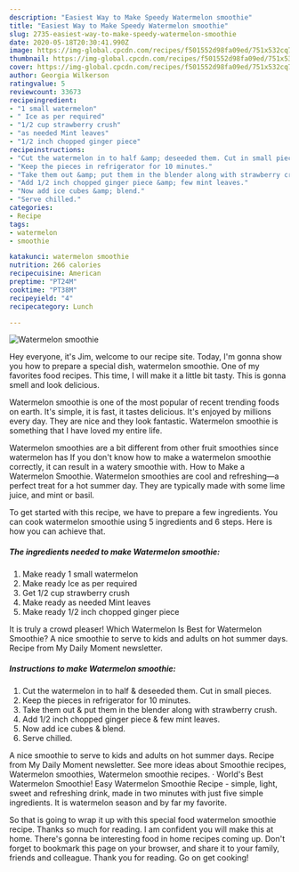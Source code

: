 ```yaml
---
description: "Easiest Way to Make Speedy Watermelon smoothie"
title: "Easiest Way to Make Speedy Watermelon smoothie"
slug: 2735-easiest-way-to-make-speedy-watermelon-smoothie
date: 2020-05-18T20:30:41.990Z
image: https://img-global.cpcdn.com/recipes/f501552d98fa09ed/751x532cq70/watermelon-smoothie-recipe-main-photo.jpg
thumbnail: https://img-global.cpcdn.com/recipes/f501552d98fa09ed/751x532cq70/watermelon-smoothie-recipe-main-photo.jpg
cover: https://img-global.cpcdn.com/recipes/f501552d98fa09ed/751x532cq70/watermelon-smoothie-recipe-main-photo.jpg
author: Georgia Wilkerson
ratingvalue: 5
reviewcount: 33673
recipeingredient:
- "1 small watermelon"
- " Ice as per required"
- "1/2 cup strawberry crush"
- "as needed Mint leaves"
- "1/2 inch chopped ginger piece"
recipeinstructions:
- "Cut the watermelon in to half &amp; deseeded them. Cut in small pieces."
- "Keep the pieces in refrigerator for 10 minutes."
- "Take them out &amp; put them in the blender along with strawberry crush."
- "Add 1/2 inch chopped ginger piece &amp; few mint leaves."
- "Now add ice cubes &amp; blend."
- "Serve chilled."
categories:
- Recipe
tags:
- watermelon
- smoothie

katakunci: watermelon smoothie 
nutrition: 266 calories
recipecuisine: American
preptime: "PT24M"
cooktime: "PT38M"
recipeyield: "4"
recipecategory: Lunch

---
```



![Watermelon smoothie](https://img-global.cpcdn.com/recipes/f501552d98fa09ed/751x532cq70/watermelon-smoothie-recipe-main-photo.jpg)

Hey everyone, it's Jim, welcome to our recipe site. Today, I'm gonna show you how to prepare a special dish, watermelon smoothie. One of my favorites food recipes. This time, I will make it a little bit tasty. This is gonna smell and look delicious.

Watermelon smoothie is one of the most popular of recent trending foods on earth. It's simple, it is fast, it tastes delicious. It's enjoyed by millions every day. They are nice and they look fantastic. Watermelon smoothie is something that I have loved my entire life.

Watermelon smoothies are a bit different from other fruit smoothies since watermelon has If you don&#39;t know how to make a watermelon smoothie correctly, it can result in a watery smoothie with. How to Make a Watermelon Smoothie. Watermelon smoothies are cool and refreshing—a perfect treat for a hot summer day. They are typically made with some lime juice, and mint or basil.


To get started with this recipe, we have to prepare a few ingredients. You can cook watermelon smoothie using 5 ingredients and 6 steps. Here is how you can achieve that.

<!--inarticleads1-->

##### The ingredients needed to make Watermelon smoothie:

1. Make ready 1 small watermelon
1. Make ready  Ice as per required
1. Get 1/2 cup strawberry crush
1. Make ready as needed Mint leaves
1. Make ready 1/2 inch chopped ginger piece


It is truly a crowd pleaser! Which Watermelon Is Best for Watermelon Smoothie? A nice smoothie to serve to kids and adults on hot summer days. Recipe from My Daily Moment newsletter. 

<!--inarticleads2-->

##### Instructions to make Watermelon smoothie:

1. Cut the watermelon in to half &amp; deseeded them. Cut in small pieces.
1. Keep the pieces in refrigerator for 10 minutes.
1. Take them out &amp; put them in the blender along with strawberry crush.
1. Add 1/2 inch chopped ginger piece &amp; few mint leaves.
1. Now add ice cubes &amp; blend.
1. Serve chilled.


A nice smoothie to serve to kids and adults on hot summer days. Recipe from My Daily Moment newsletter. See more ideas about Smoothie recipes, Watermelon smoothies, Watermelon smoothie recipes. · World&#39;s Best Watermelon Smoothie! Easy Watermelon Smoothie Recipe - simple, light, sweet and refreshing drink, made in two minutes with just five simple ingredients. It is watermelon season and by far my favorite. 

So that is going to wrap it up with this special food watermelon smoothie recipe. Thanks so much for reading. I am confident you will make this at home. There's gonna be interesting food in home recipes coming up. Don't forget to bookmark this page on your browser, and share it to your family, friends and colleague. Thank you for reading. Go on get cooking!

